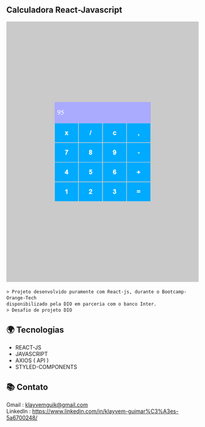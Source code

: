 ## Calculadora React-Javascript 

![preview](./src/github/calculadoraReact.png)

    > Projeto desenvolvido puramente com React-js, durante o Bootcamp-Orange-Tech
    disponibilizado pela DIO em parceria com o banco Inter.
    > Desafio de projeto DIO 


## 🌍 Tecnologias

- REACT-JS
- JAVASCRIPT
- AXIOS ( API )
- STYLED-COMPONENTS

## 📚 Contato

Gmail : klayvemguik@gmail.com </br>
LinkedIn : https://www.linkedin.com/in/klayvem-guimar%C3%A3es-5a6700248/

